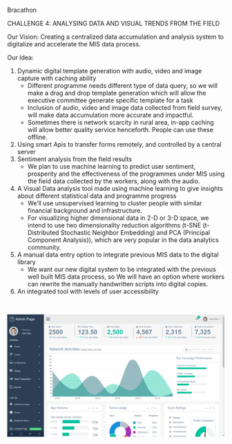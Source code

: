 Bracathon

CHALLENGE 4: ANALYSING DATA AND VISUAL TRENDS FROM THE FIELD

Our Vision:
     Creating a centralized data accumulation and analysis system to digitalize and accelerate the MIS data process.


Our Idea: 
1. Dynamic digital template generation with audio, video and image capture with caching ability
	- Different programme needs different type of data query, so we will make a drag and drop template generation which will allow the executive committee generate specific template for a task
	- Inclusion of audio, video and image data collected from field survey, will make data accumulation more accurate and impactful.
	- Sometimes there is network scarcity in rural area, in-app caching will allow better quality service henceforth. People can use these offline. 
2. Using smart Apis to transfer forms remotely, and controlled by a central server
3. Sentiment analysis from the field results
	- We plan to use machine learning to predict user sentiment, prosperity and the effectiveness of the programmes under MIS using the field data collected by the workers, along with the audio.
4. A Visual Data analysis tool made using machine learning to give insights about different statistical data and programme progress
	- We’ll use unsupervised learning to cluster people with similar financial background and infrastructure.
	- For visualizing higher dimensional data in 2-D or 3-D space, we intend to use two dimensionality reduction algorithms (t-SNE (t-Distributed Stochastic Neighbor Embedding) and PCA (Principal Component Analysis)), which are very popular in the data analytics community. 
5. A manual data entry option to integrate previous MIS data to the digital library
	- We want our new digital system to be integrated with the previous well built MIS data process, so We will have an option where workers can rewrite the manually handwritten scripts into digital copies.
6. An integrated tool with levels of user accessibility





&nbsp;  &nbsp;  &nbsp;  &nbsp;  &nbsp;

![Homepage](https://github.com/snat1505027/Bracathon/blob/master/Demo/Screenshot%20from%202019-07-07%2006-38-18.png)
